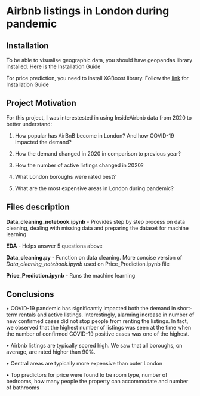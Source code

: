 # Airbnb listings in London during pandemic

## Installation
To be able to visualise geographic data, you should have geopandas library installed. Here is the Installation [Guide](https://geopandas.org/install.html)

For price prediction, you need to install XGBoost library. Follow the [link](https://xgboost.readthedocs.io/en/latest/build.html) for Installation Guide

## Project Motivation
For this project, I was interestested in using InsideAirbnb data from 2020 to better understand:

1.	How popular has AirBnB become in London? And how COVID-19 impacted the demand?

2.	How the demand changed in 2020 in comparison to previous year?

3.	How the number of active listings changed in 2020?

4.	What London boroughs were rated best?

5.	What are the most expensive areas in London during pandemic?


## Files description
**Data_cleaning_notebook.ipynb** - Provides step by step process on data cleaning, dealing with missing data and preparing the dataset for machine learning

**EDA** - Helps answer 5 questions above

**Data_cleaning.py** - Function on data cleaning. More concise version of *Data_cleaning_notebook.ipynb* used on Price_Prediction.ipynb file

**Price_Prediction.ipynb** - Runs the machine learning


## Conclusions
•	COVID-19 pandemic has significantly impacted both the demand in short-term rentals and active listings. Interestingly, alarming increase in number of new confirmed cases did not stop people from renting the listings. In fact, we observed that the highest number of listings was seen at the time when the number of confirmed COVID-19 positive cases was one of the highest.

•	Airbnb listings are typically scored high. We saw that all boroughs, on average, are rated higher than 90%.

•	Central areas are typically more expensive than outer London

•	Top predictors for price were found to be room type, number of bedrooms, how many people the property can accommodate and number of bathrooms

